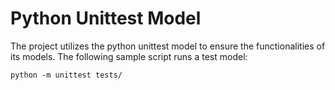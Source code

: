 # Python Unittest Model

The project utilizes the python unittest model to ensure the functionalities of its models.
The following sample script runs a test model:

```python -m unittest tests/```
